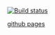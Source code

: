 [![Build status](https://ci.appveyor.com/api/projects/status/8cirs5l3cyaiy4cl?svg=true)](https://ci.appveyor.com/project/GaliullinAR/netology-dnd-c7plv)

[github pages](https://galiullinar.github.io/netology-dnd/)